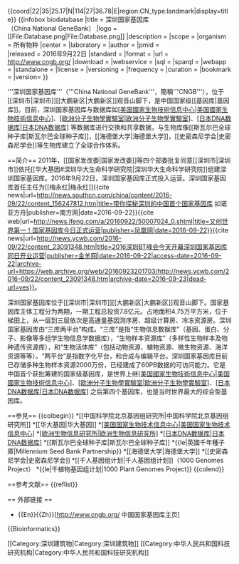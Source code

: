 {{coord|22|35|25.17|N|114|27|36.78|E|region:CN_type:landmark|display=title}}
{{infobox biodatabase
|title = 深圳国家基因库<br/>（China National GeneBank）
|logo = [[File:Database.png|File:Database.png]]
|description = 
|scope =
|organism = 所有物种
|center =
|laboratory = 
|author =
|pmid =  
|released = 2016年9月22日
|standard =
|format =
|url = http://www.cngb.org/
|download =
|webservice =
|sql =
|sparql =
|webapp =
|standalone =
|license =
|versioning =
|frequency =
|curation =
|bookmark =
|version=
}}

'''深圳国家基因库'''（'''China National GeneBank'''，簡稱'''CNGB'''），位于[[深圳市|深圳市]][[大鹏新区|大鹏新区]]观音山脚下，是中国国家级[[基因库|基因库]]。目前，深圳国家基因库与数据库如[[美国國家生物技術信息中心|美国國家生物技術信息中心]](NCBI)、[[欧洲分子生物學實驗室|欧洲分子生物學實驗室]](EBI)、[[日本DNA数据库|日本DNA数据库]](DDBJ) 等数据库进行交换和共享数据，与生物库像[[斯瓦尔巴全球种子库|斯瓦尔巴全球种子库]]，[[海德堡大学|海德堡大学]]，[[史密森尼学会|史密森尼学会]]等生物库建立了全球合作体系。

==简介==
2011年，[[国家发改委|国家发改委]]等四个部委批复同意[[深圳市|深圳市]]依托[[华大基因#深圳华大生命科学研究院|深圳华大生命科学研究院]]组建深圳国家基因库。2016年9月22日，深圳国家基因库正式投入运营。深圳国家基因库首任主任为[[梅永红|梅永红]]<ref name=nfw>{{cite news|url=http://news.southcn.com/china/content/2016-09/22/content_156247812.htm|title=带你探秘深圳的中国首个国家基因库 如诺亚方舟|publisher=南方网|date=2016-09-22}}</ref><ref name=ifeng>{{cite web|url=http://news.ifeng.com/a/20160922/50007024_0.shtml|title=又创世界第一！国家基因库今日正式运营|publisher=凤凰网|date=2016-09-22}}</ref><ref>{{cite news|url=http://news.ycwb.com/2016-09/22/content_23091348.htm|title=2016深圳BT峰会今天开幕深圳国家基因库同日开业运营|publisher=金羊网|date=2016-09-22|access-date=2016-09-22|archive-url=https://web.archive.org/web/20160923201703/http://news.ycwb.com/2016-09/22/content_23091348.htm|archive-date=2016-09-23|dead-url=yes}}</ref>。

深圳国家基因库位于[[深圳市|深圳市]][[大鹏新区|大鹏新区]]观音山脚下。国家基因库主体工程分为两期，一期工程总投资7.8亿元。占地面积4.75万平方米，位于梯田上，从一层到三层依次是高通量基因测序房、超级计算房、冷冻资源房。深圳国家基因库由“三库两平台”构成。“三库”是指“生物信息数据库”（基因、蛋白、分子、影像等多组学生物信息学数据库），“生物样本资源库”（多样性生物样本及物种遗传资源库），和“生物活体库”（包括动物资源、植物资源、微生物资源、海洋资源等等）。“两平台”是指数字化平台，和合成与编辑平台。深圳国家基因库目前已存储多种生物样本资源2000万份，已经建成了60PB数据的可访问能力。它是中国首个获批筹建的国家级基因库，是世界上继[[美国國家生物技術信息中心|美国國家生物技術信息中心]](NCBI)、[[欧洲分子生物學實驗室|欧洲分子生物學實驗室]](EBI)、[[日本DNA数据库|日本DNA数据库]](DDBJ) 之后第四个基因库，也是当时世界最大的综合型基因库<ref name=nfw/><ref name=ifeng/>。

==参見==
{{colbegin}}
*[[中国科学院北京基因组研究所|中国科学院北京基因组研究所]]
*[[华大基因|华大基因]]
*[[美国国家生物技术信息中心|美国国家生物技术信息中心]](NCBI)
*[[欧洲生物信息研究所|欧洲生物信息研究所]](EBI)
*[[日本DNA数据库|日本DNA数据库]](DDBJ) 
*[[斯瓦尔巴全球种子库|斯瓦尔巴全球种子库]]
*{{le|英國千年種子庫|Millennium Seed Bank Partnership}}
*[[海德堡大学|海德堡大学]]
*[[史密森尼学会|史密森尼学会]]
*[[千人基因组计划|千人基因组计划]]（1000 Genomes Project）
*{{le|千植物基因组计划|1000 Plant Genomes Project}}
{{colend}}

==参考文献==
{{reflist}}

== 外部链接 ==
* {{En}}{{Zh}}[http://www.cngb.org/ 中国国家基因库主页]

{{Bioinformatics}}

[[Category:深圳建筑物|Category:深圳建筑物]]
[[Category:中华人民共和国科技研究机构|Category:中华人民共和国科技研究机构]]